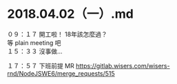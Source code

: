 # 2018.04.02（一）.md

０９：１７ 開工啦！ 18年該怎麼過？  
等 plain meeting 吧  
１５：３３ 沒事做...  


１７：５７ 下班前提 MR https://gitlab.wisers.com/wisers-rnd/NodeJSWE6/merge_requests/515  

